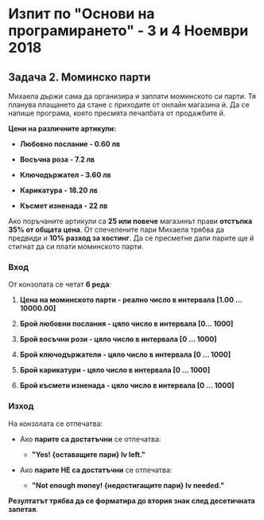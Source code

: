 **Изпит по "Основи на програмирането" - 3 и 4 Ноември 2018** 
=============================================================

Задача 2. Моминско парти
------------------------

Михаела държи сама да организира и заплати моминското си парти. Тя планува
плащането да стане с приходите от онлайн магазина й. Да се напише програма,
която пресмята печалбата от продажбите й.

**Цени на различните артикули:**

-   **Любовно послание - 0.60 лв**

-   **Восъчна роза - 7.2 лв**

-   **Ключодържател - 3.60 лв**

-   **Карикатура - 18.20 лв**

-   **Късмет изненада - 22 лв**

Ако поръчаните артикули са **25 или повече** магазинът прави **отстъпка 35% от
общата цена**. От спечелените пари Михаела трябва да предвиди и **10% разход за
хостинг**. Да се пресметне дали парите ще й стигнат да си плати моминското
парти.

### **Вход**

От конзолата се четат **6 реда**:

1.  **Цена на моминското парти - реално число в интервала [1.00 … 10000.00]**

2.  **Брой любовни послания - цяло число в интервала [0… 1000]**

3.  **Брой восъчни рози - цяло число в интервала [0 … 1000]**

4.  **Брой ключодържатели - цяло число в интервала [0 … 1000]**

5.  **Брой карикатури - цяло число в интервала [0 … 1000]**

6.  **Брой късмети изненада - цяло число в интервала [0 … 1000]**

### **Изход**

На конзолата се отпечатва:

-   Ако **парите са достатъчни** се отпечатва:

    -   **"Yes! {оставащите пари} lv left."**

-   Ако **парите НЕ са достатъчни** се отпечатва:

    -   **"Not enough money! {недостигащите пари} lv needed."**

**Резултатът трябва да се форматира до втория знак след десетичната запетая**.
